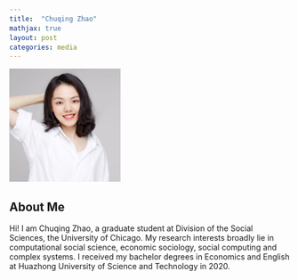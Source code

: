 ```yaml
---
title:  "Chuqing Zhao"
mathjax: true
layout: post
categories: media
---
```

<img src="登记照2.JPG" alt="drawing" width="200"/>

## About Me

Hi! I am Chuqing Zhao, a graduate student at Division of the Social Sciences, the University of Chicago. My research interests broadly lie in computational social science, economic sociology, social computing and complex systems. I received my bachelor degrees in Economics and English at Huazhong University of Science and Technology in 2020.


